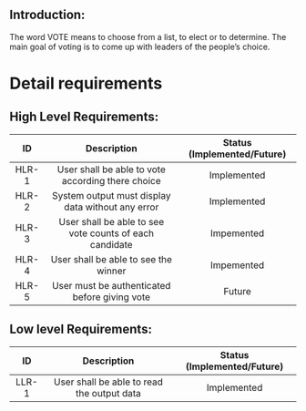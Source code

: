 ## Introduction: 

 The word VOTE means to choose from a list, to elect or to determine. The main goal of voting is to come up with leaders of the people’s choice. 


# Detail requirements
## High Level Requirements:

| ID | Description | Status (Implemented/Future)|
|:---:|:---:|:---:|
|HLR-1| User shall be able to vote according there choice |Implemented|
|HLR-2| System output must display data without any error |Implemented|
|HLR-3| User shall be able to see vote counts of each candidate |Impemented|
|HLR-4| User shall be able to see the winner |Impemented|
|HLR-5| User must be authenticated before giving vote |Future|


##  Low level Requirements:
| ID | Description | Status (Implemented/Future)|
|:---:|:---:|:---:|
|LLR-1|User shall be able to read the output data|Implemented| 
